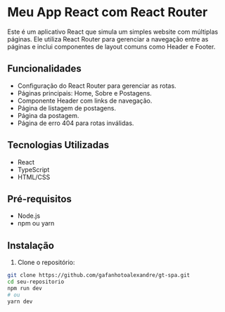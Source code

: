 # Meu App React com React Router

Este é um aplicativo React que simula um simples website com múltiplas páginas. Ele utiliza React Router para gerenciar a navegação entre as páginas e inclui componentes de layout comuns como Header e Footer.

## Funcionalidades

- Configuração do React Router para gerenciar as rotas.
- Páginas principais: Home, Sobre e Postagens.
- Componente Header com links de navegação.
- Página de listagem de postagens.
- Página da postagem.
- Página de erro 404 para rotas inválidas.

## Tecnologias Utilizadas

- React
- TypeScript
- HTML/CSS

## Pré-requisitos

- Node.js
- npm ou yarn

## Instalação

1. Clone o repositório:

```bash
git clone https://github.com/gafanhotoalexandre/gt-spa.git
cd seu-repositorio
npm run dev
# ou
yarn dev
```
